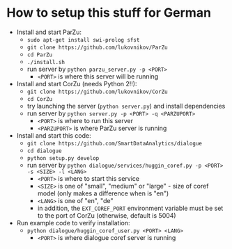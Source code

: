 # How to setup this stuff for German

- Install and start ParZu:
  - `sudo apt-get install swi-prolog sfst`
  - `git clone https://github.com/lukovnikov/ParZu`
  - `cd ParZu`
  - `./install.sh`
  - run server by `python parzu_server.py -p <PORT>`
    - `<PORT>` is where this server will be running
- Install and start CorZu (needs Python 2!!):
  - `git clone https://github.com/lukovnikov/CorZu`
  - `cd CorZu`
  - try launching the server (`python server.py`) and install dependencies
  - run server by `python server.py -p <PORT> -q <PARZUPORT>`
    - `<PORT>` is where to run this server
    - `<PARZUPORT>` is where ParZu server is running 
- Install and start this code:
  - `git clone https://github.com/SmartDataAnalytics/dialogue`
  - `cd dialogue`
  - `python setup.py develop`
  - run server by `python dialogue/services/huggin_coref.py -p <PORT> -s <SIZE> -l <LANG>`
    - `<PORT>` is where to start this service
    - `<SIZE>` is one of "small", "medium" or "large" - size of coref model (only makes a difference when <LANG> is "en")
    - `<LANG>` is one of "en", "de"
    - in addition, the `EXT_COREF_PORT` environment variable must be set to the port of CorZu (otherwise, default is 5004) 
- Run example code to verify installation:
  - `python dialogue/huggin_coref_user.py <PORT> <LANG>`
    - `<PORT>` is where dialogue coref server is running